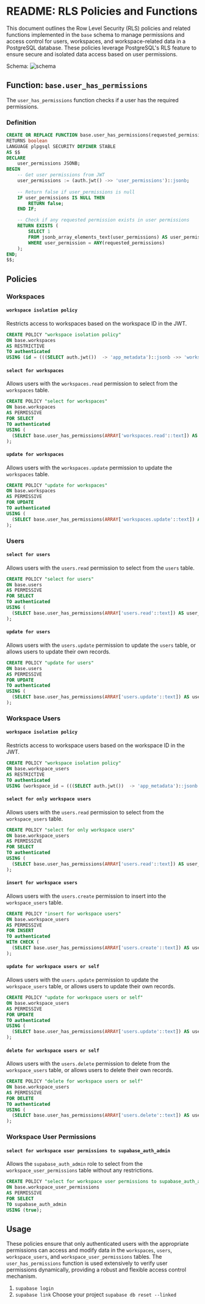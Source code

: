 # README: RLS Policies and Functions

This document outlines the Row Level Security (RLS) policies and related functions implemented in the `base` schema to manage permissions and access control for users, workspaces, and workspace-related data in a PostgreSQL database. These policies leverage PostgreSQL's RLS feature to ensure secure and isolated data access based on user permissions.

Schema:
![schema](assets/schema.png)


## Function: `base.user_has_permissions`

The `user_has_permissions` function checks if a user has the required permissions.

### Definition
```sql
CREATE OR REPLACE FUNCTION base.user_has_permissions(requested_permissions TEXT[])
RETURNS boolean
LANGUAGE plpgsql SECURITY DEFINER STABLE
AS $$
DECLARE
    user_permissions JSONB;
BEGIN
    -- Get user permissions from JWT
    user_permissions := (auth.jwt() ->> 'user_permissions')::jsonb;
    
    -- Return false if user_permissions is null
    IF user_permissions IS NULL THEN
        RETURN false;
    END IF;

    -- Check if any requested permission exists in user permissions
    RETURN EXISTS (
        SELECT 1
        FROM jsonb_array_elements_text(user_permissions) AS user_permission
        WHERE user_permission = ANY(requested_permissions)
    );
END;
$$;
```

## Policies

### Workspaces

#### `workspace isolation policy`
Restricts access to workspaces based on the workspace ID in the JWT.

```sql
CREATE POLICY "workspace isolation policy"
ON base.workspaces
AS RESTRICTIVE
TO authenticated
USING (id = (((SELECT auth.jwt())  -> 'app_metadata')::jsonb ->> 'workspace_id')::uuid);
```

#### `select for workspaces`
Allows users with the `workspaces.read` permission to select from the `workspaces` table.

```sql
CREATE POLICY "select for workspaces"
ON base.workspaces
AS PERMISSIVE
FOR SELECT
TO authenticated
USING (
  (SELECT base.user_has_permissions(ARRAY['workspaces.read'::text]) AS user_has_permissions)
);
```

#### `update for workspaces`
Allows users with the `workspaces.update` permission to update the `workspaces` table.

```sql
CREATE POLICY "update for workspaces"
ON base.workspaces
AS PERMISSIVE
FOR UPDATE
TO authenticated
USING (
  (SELECT base.user_has_permissions(ARRAY['workspaces.update'::text]) AS user_has_permissions)
);
```

### Users

#### `select for users`
Allows users with the `users.read` permission to select from the `users` table.

```sql
CREATE POLICY "select for users"
ON base.users
AS PERMISSIVE
FOR SELECT
TO authenticated
USING (
  (SELECT base.user_has_permissions(ARRAY['users.read'::text]) AS user_has_permissions)
);
```

#### `update for users`
Allows users with the `users.update` permission to update the `users` table, or allows users to update their own records.

```sql
CREATE POLICY "update for users"
ON base.users
AS PERMISSIVE
FOR UPDATE
TO authenticated
USING (
  (SELECT base.user_has_permissions(ARRAY['users.update'::text]) AS user_has_permissions) OR (id = (SELECT auth.uid() AS uid))
);
```

### Workspace Users

#### `workspace isolation policy`
Restricts access to workspace users based on the workspace ID in the JWT.

```sql
CREATE POLICY "workspace isolation policy"
ON base.workspace_users
AS RESTRICTIVE
TO authenticated
USING (workspace_id = (((SELECT auth.jwt())  -> 'app_metadata')::jsonb ->> 'workspace_id')::uuid);
```

#### `select for only workspace users`
Allows users with the `users.read` permission to select from the `workspace_users` table.

```sql
CREATE POLICY "select for only workspace users"
ON base.workspace_users
AS PERMISSIVE
FOR SELECT
TO authenticated
USING (
  (SELECT base.user_has_permissions(ARRAY['users.read'::text]) AS user_has_permissions)
);
```

#### `insert for workspace users`
Allows users with the `users.create` permission to insert into the `workspace_users` table.

```sql
CREATE POLICY "insert for workspace users"
ON base.workspace_users
AS PERMISSIVE
FOR INSERT
TO authenticated
WITH CHECK (
  (SELECT base.user_has_permissions(ARRAY['users.create'::text]) AS user_has_permissions)
);
```

#### `update for workspace users or self`
Allows users with the `users.update` permission to update the `workspace_users` table, or allows users to update their own records.

```sql
CREATE POLICY "update for workspace users or self"
ON base.workspace_users
AS PERMISSIVE
FOR UPDATE
TO authenticated
USING (
  (SELECT base.user_has_permissions(ARRAY['users.update'::text]) AS user_has_permissions) OR (user_id = (SELECT auth.uid() AS uid))
);
```

#### `delete for workspace users or self`
Allows users with the `users.delete` permission to delete from the `workspace_users` table, or allows users to delete their own records.

```sql
CREATE POLICY "delete for workspace users or self"
ON base.workspace_users
AS PERMISSIVE
FOR DELETE
TO authenticated
USING (
  (SELECT base.user_has_permissions(ARRAY['users.delete'::text]) AS user_has_permissions) OR (user_id = (SELECT auth.uid() AS uid))
);
```

### Workspace User Permissions

#### `select for workspace user permissions to supabase_auth_admin`
Allows the `supabase_auth_admin` role to select from the `workspace_user_permissions` table without any restrictions.

```sql
CREATE POLICY "select for workspace user permissions to supabase_auth_admin"
ON base.workspace_user_permissions
AS PERMISSIVE
FOR SELECT
TO supabase_auth_admin
USING (true);
```

## Usage

These policies ensure that only authenticated users with the appropriate permissions can access and modify data in the `workspaces`, `users`, `workspace_users`, and `workspace_user_permissions` tables. The `user_has_permissions` function is used extensively to verify user permissions dynamically, providing a robust and flexible access control mechanism.




<!-- Steps to run migrations in your supabase project -->
1. `supabase login`
1. `supabase link`
Choose your project
`supabase db reset --linked`


<!-- You need to make sure 1 thing that whenever you create a user, that should always be having workspace_id in app_metadata jsonb -->
<!-- You can do it using update from admin side on creating user -->
<!-- await supabaseAdminAuthInstance.updateUserById(userId, {
  app_metadata: {
    org_id: orgId
  },
}); -->



<!-- TODO: adding single user to multiple organizations -->


